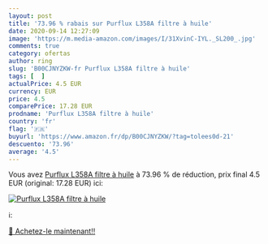 ```yaml
---
layout: post
title: '73.96 % rabais sur Purflux L358A filtre à huile'
date: 2020-09-14 12:27:09
image: 'https://m.media-amazon.com/images/I/31XvinC-IYL._SL200_.jpg'
comments: true
category: ofertas
author: ring
slug: 'B00CJNYZKW-fr Purflux L358A filtre à huile'
tags: [  ]
actualPrice: 4.5 EUR
currency: EUR
price: 4.5
comparePrice: 17.28 EUR
prodname: 'Purflux L358A filtre à huile'
country: 'fr'
flag: '🇫🇷'
buyurl: 'https://www.amazon.fr/dp/B00CJNYZKW/?tag=tolees0d-21'
descuento: '73.96'
average: '4.5'
---
```


Vous avez [Purflux L358A filtre à huile](https://www.amazon.fr/dp/B00CJNYZKW/?tag=tolees0d-21)  à  73.96 % de réduction, prix final  4.5 EUR (original: 17.28 EUR) ici:

[![Purflux L358A filtre à huile](https://m.media-amazon.com/images/I/31XvinC-IYL._SL200_.jpg)](https://www.amazon.fr/dp/B00CJNYZKW/?tag=tolees0d-21)

ℹ️:


[🛒 Achetez-le maintenant!!](https://www.amazon.fr/dp/B00CJNYZKW/?tag=tolees0d-21)
